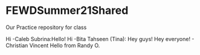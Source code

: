 # FEWDSummer21Shared
Our Practice repository for class

Hi -Caleb
Subrina:Hello!
Hi -Bita
Tahseen (Tina): Hey guys!
Hey everyone! - Christian Vincent
Hello from Randy O.
